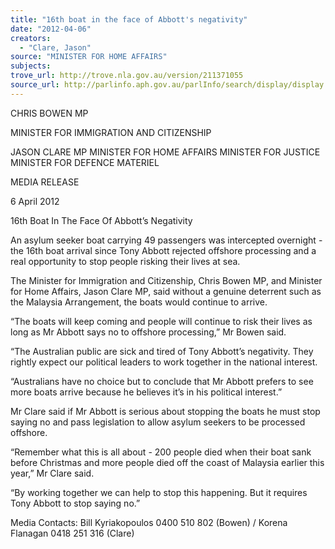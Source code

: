 ```yaml
---
title: "16th boat in the face of Abbott's negativity"
date: "2012-04-06"
creators:
  - "Clare, Jason"
source: "MINISTER FOR HOME AFFAIRS"
subjects:
trove_url: http://trove.nla.gov.au/version/211371055
source_url: http://parlinfo.aph.gov.au/parlInfo/search/display/display.w3p;query=Id%3A%22media/pressrel/1556245%22
---
```


 CHRIS BOWEN MP 

 MINISTER FOR IMMIGRATION AND CITIZENSHIP   

 JASON CLARE MP  MINISTER FOR HOME AFFAIRS  MINISTER FOR JUSTICE  MINISTER FOR DEFENCE MATERIEL 

 

 MEDIA RELEASE 

 

 6 April 2012 

 

 16th Boat In The Face Of Abbott’s Negativity   

 An asylum seeker boat carrying 49 passengers was intercepted overnight - the 16th boat  arrival since Tony Abbott rejected offshore processing and a real opportunity to stop people  risking their lives at sea.   

 The Minister for Immigration and Citizenship, Chris Bowen MP, and Minister for Home  Affairs, Jason Clare MP, said without a genuine deterrent such as the Malaysia Arrangement,  the boats would continue to arrive.   

 “The boats will keep coming and people will continue to risk their lives as long as Mr Abbott  says no to offshore processing,” Mr Bowen said.   

 “The Australian public are sick and tired of Tony Abbott’s negativity. They rightly expect our  political leaders to work together in the national interest.   

 “Australians have no choice but to conclude that Mr Abbott prefers to see more boats arrive  because he believes it’s in his political interest.”   

 Mr Clare said if Mr Abbott is serious about stopping the boats he must stop saying no and  pass legislation to allow asylum seekers to be processed offshore.   

 “Remember what this is all about - 200 people died when their boat sank before Christmas  and more people died off the coast of Malaysia earlier this year,” Mr Clare said.   

 “By working together we can help to stop this happening. But it requires Tony Abbott to  stop saying no.”   

 Media Contacts: Bill Kyriakopoulos 0400 510 802 (Bowen) / Korena Flanagan 0418 251  316 (Clare)   

